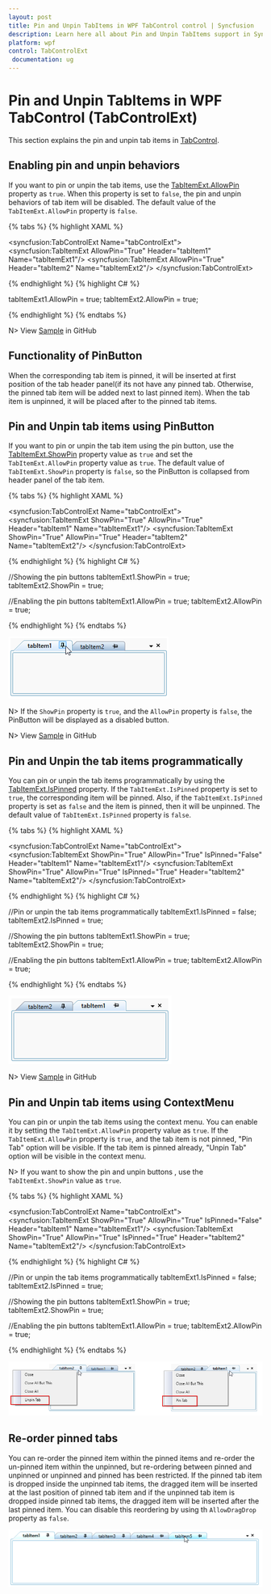 ```yaml
---
layout: post
title: Pin and Unpin TabItems in WPF TabControl control | Syncfusion
description: Learn here all about Pin and Unpin TabItems support in Syncfusion WPF TabControl (TabControlExt) control and more.
platform: wpf
control: TabControlExt
 documentation: ug
---
```


# Pin and Unpin TabItems in WPF TabControl (TabControlExt)

This section explains the pin and unpin tab items in [TabControl](https://help.syncfusion.com/cr/wpf/Syncfusion.Windows.Tools.Controls.TabControlExt.html). 

## Enabling pin and unpin behaviors

If you want to pin or unpin the tab items, use the [TabItemExt.AllowPin](https://help.syncfusion.com/cr/wpf/Syncfusion.Windows.Tools.Controls.TabItemExt.html#Syncfusion_Windows_Tools_Controls_TabItemExt_AllowPin) property as `true`. When this property is set to `false`, the pin and unpin behaviors of tab item will be disabled. The default value of the `TabItemExt.AllowPin` property is `false`.

{% tabs %}
{% highlight XAML %}
 
<syncfusion:TabControlExt  Name="tabControlExt">
    <syncfusion:TabItemExt AllowPin="True"
                           Header="tabItem1" Name="tabItemExt1"/>
    <syncfusion:TabItemExt AllowPin="True" 
                           Header="tabItem2" Name="tabItemExt2"/>
</syncfusion:TabControlExt>

{% endhighlight %}
{% highlight C# %}

tabItemExt1.AllowPin = true;
tabItemExt2.AllowPin = true;

{% endhighlight %}
{% endtabs %}

N> View [Sample](https://github.com/SyncfusionExamples/syncfusion-wpf-tabcontrolext-examples/tree/master/Samples/Pin-UnPin) in GitHub

## Functionality of PinButton

 When the corresponding tab item is pinned, it will be inserted at first position of the tab header panel(if its not have any pinned tab. Otherwise, the pinned tab item will be added next to last pinned item). When the tab item is unpinned, it will be placed after to the pinned tab items.

## Pin and Unpin tab items using PinButton

If you want to pin or unpin the tab item using the pin button, use the [TabItemExt.ShowPin](https://help.syncfusion.com/cr/wpf/Syncfusion.Windows.Tools.Controls.TabItemExt.html#Syncfusion_Windows_Tools_Controls_TabItemExt_ShowPin) property value as `true` and set the `TabItemExt.AllowPin` property value as `true`. The default value of `TabItemExt.ShowPin` property is `false`, so the PinButton is collapsed from header panel of the tab item.

{% tabs %}
{% highlight XAML %}

<syncfusion:TabControlExt  Name="tabControlExt">
    <syncfusion:TabItemExt ShowPin="True" 
                           AllowPin="True"
                           Header="tabItem1" Name="tabItemExt1"/>
    <syncfusion:TabItemExt ShowPin="True" 
                           AllowPin="True" 
                           Header="tabItem2" Name="tabItemExt2"/>
</syncfusion:TabControlExt>

{% endhighlight %}
{% highlight C# %}

//Showing the pin buttons
tabItemExt1.ShowPin = true;
tabItemExt2.ShowPin = true;

//Enabling the pin buttons
tabItemExt1.AllowPin = true;
tabItemExt2.AllowPin = true;

{% endhighlight %}
{% endtabs %}

![Displaying PinButton to specific items](pin-unpin-tabs-images\displaying-pinbutton.png)

N> If the `ShowPin` property is `true`, and the `AllowPin` property is `false`, the PinButton will be displayed as a disabled button.

N> View [Sample](https://github.com/SyncfusionExamples/syncfusion-wpf-tabcontrolext-examples/tree/master/Samples/Pin-UnPin) in GitHub

## Pin and Unpin the tab items programmatically

You can pin or unpin the tab items programmatically by using the [TabItemExt.IsPinned](https://help.syncfusion.com/cr/wpf/Syncfusion.Windows.Tools.Controls.TabItemExt.html#Syncfusion_Windows_Tools_Controls_TabItemExt_IsPinned) property. If the `TabItemExt.IsPinned` property is set to `true`, the corresponding item will be pinned. Also, if the `TabItemExt.IsPinned` property is set as `false` and the item is pinned, then it will be unpinned. The default value of `TabItemExt.IsPinned` property is `false`.

{% tabs %}
{% highlight XAML %}

<syncfusion:TabControlExt Name="tabControlExt">
    <syncfusion:TabItemExt ShowPin="True" 
                           AllowPin="True"
                           IsPinned="False"
                           Header="tabItem1" Name="tabItemExt1"/>
    <syncfusion:TabItemExt ShowPin="True" 
                           AllowPin="True" 
                           IsPinned="True"
                           Header="tabItem2" Name="tabItemExt2"/>
</syncfusion:TabControlExt>

{% endhighlight %}
{% highlight C# %}

//Pin or unpin the tab items programmatically
tabItemExt1.IsPinned = false;
tabItemExt2.IsPinned = true;

//Showing the pin buttons
tabItemExt1.ShowPin = true;
tabItemExt2.ShowPin = true;

//Enabling the pin buttons
tabItemExt1.AllowPin = true;
tabItemExt2.AllowPin = true;

{% endhighlight %}
{% endtabs %}

![Tab items pinned and unpinned programmatically](pin-unpin-tabs-images\Ispinned-pinbutton.png)

N> View [Sample](https://github.com/SyncfusionExamples/syncfusion-wpf-tabcontrolext-examples/tree/master/Samples/Pin-UnPin) in GitHub

## Pin and Unpin tab items using ContextMenu

You can pin or unpin the tab items using the context menu. You can enable it by setting the `TabItemExt.AllowPin` property value as `true`. If the `TabItemExt.AllowPin` property is `true`, and the tab item is not pinned, "Pin Tab" option will be visible. If the tab item is pinned already, "Unpin Tab" option will be visible in the context menu. 

N> If you want to show the pin and unpin buttons , use the `TabItemExt.ShowPin` value as `true`.

{% tabs %}
{% highlight XAML %}

<syncfusion:TabControlExt Name="tabControlExt">
    <syncfusion:TabItemExt ShowPin="True" 
                           AllowPin="True"
                           IsPinned="False"
                           Header="tabItem1" Name="tabItemExt1"/>
    <syncfusion:TabItemExt ShowPin="True" 
                           AllowPin="True" 
                           IsPinned="True"
                           Header="tabItem2" Name="tabItemExt2"/>
</syncfusion:TabControlExt>

{% endhighlight %}
{% highlight C# %}

//Pin or unpin the tab items programmatically
tabItemExt1.IsPinned = false;
tabItemExt2.IsPinned = true;

//Showing the pin buttons
tabItemExt1.ShowPin = true;
tabItemExt2.ShowPin = true;

//Enabling the pin buttons
tabItemExt1.AllowPin = true;
tabItemExt2.AllowPin = true;

{% endhighlight %}
{% endtabs %}

![Displays option to pin and Unpin the tab items](pin-unpin-tabs-images\unpintab-option-contextmenu.png)

## Re-order pinned tabs

You can re-order the pinned item within the pinned items and re-order the un-pinned item within the unpinned, but re-ordering between pinned and unpinned or unpinned and pinned has been restricted. If the pinned tab item is dropped inside the unpinned tab items, the dragged item will be inserted at the last position of pinned tab item and if the unpinned tab item is dropped inside pinned tab items, the dragged item will be inserted after the last pinned item. You can disable this reordering by using th `AllowDragDrop` property as `false`.

![Re-ordering pin and unpinned tab items](pin-unpin-tabs-images\Reorder.gif)
